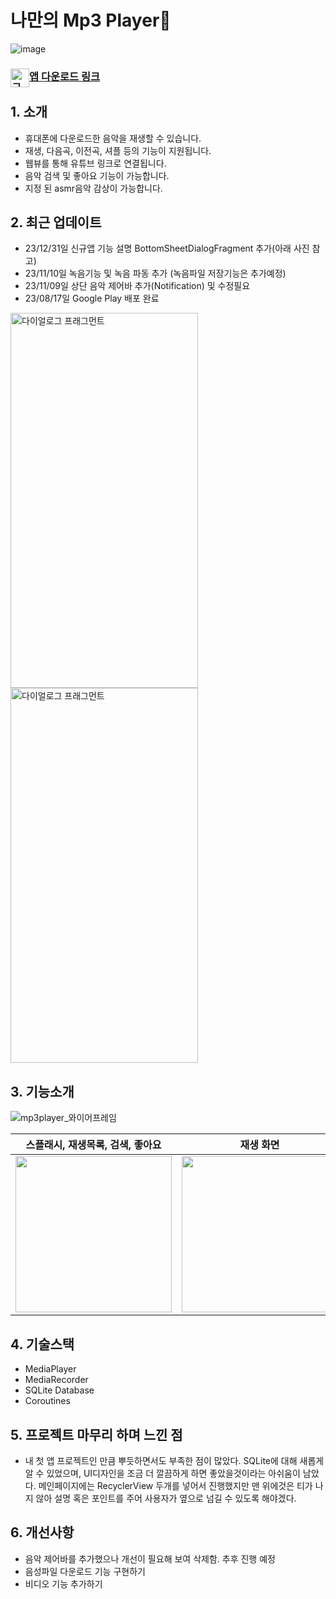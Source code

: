<h1>
 나만의 Mp3 Player🎵
</h1>

<p align="center">  
  
![image](https://github.com/AnMyungwoo94/Mp3PlayerOnDB/assets/126849689/20ab96e2-c6bf-402c-b5f7-36845a397052)

</p> 

### <img src="https://github.com/AnMyungwoo94/BeautyIdea_Shopping_App/assets/126849689/d0ba6eb9-f5c2-4839-ad30-6f8bf65c7452" alt="구글 플레이 이미지" width="30" height="" style="float:left"> [ 앱 다운로드 링크 ](https://play.google.com/store/apps/details?id=com.myungwoo.mp3playerondb)

## 1. 소개
- 휴대폰에 다운로드한 음악을 재생할 수 있습니다.
- 재생, 다음곡, 이전곡, 셔플 등의 기능이 지원됩니다.
- 웹뷰를 통해 유튜브 링크로 연결됩니다.
- 음악 검색 및 좋아요 기능이 가능합니다.
- 지정 된 asmr음악 감상이 가능합니다.

## 2. 최근 업데이트
- 23/12/31일 신규앱 기능 설명 BottomSheetDialogFragment 추가(아래 사진 참고)
- 23/11/10일 녹음기능 및 녹음 파동 추가 (녹음파일 저장기능은 추가예정)
- 23/11/09일 상단 음악 제어바 추가(Notification) 및 수정필요
- 23/08/17일 Google Play 배포 완료
<img src="https://github.com/AnMyungwoo94/Mp3PlayerOnDB/assets/126849689/9c6a081f-5033-4c78-a640-98ab60d4a3d3" alt="다이얼로그 프래그먼트" width="300" height="600">
<img src="https://github.com/AnMyungwoo94/Mp3PlayerOnDB/assets/126849689/19c1817c-3d92-4ee0-a6eb-b1de199eb508" alt="다이얼로그 프래그먼트" width="300" height="600"> 

</br>

## 3. 기능소개 
![mp3player_와이어프레임](https://github.com/AnMyungwoo94/Mp3PlayerOnDB/assets/126849689/c16104cb-d95e-47bf-a466-794921f19ffa)

|스플래시, 재생목록, 검색, 좋아요|재생 화면| 웹뷰화면|
|:-----:|:-----:|:-----:|
|<img width="250" src="https://github.com/AnMyungwoo94/Mp3PlayerOnDB/assets/126849689/97f6cee8-10b3-4003-a654-ed00ce2c5cf8.gif">|<img width="250" src="https://github.com/AnMyungwoo94/Mp3PlayerOnDB/assets/126849689/17052bda-deb4-4b3a-b6a0-885ecd17882e.gif">|<img width="250" src="https://github.com/AnMyungwoo94/Mp3PlayerOnDB/assets/126849689/3bcea210-9779-47aa-b817-e1360a6e32bd.gif" />|

## 4. 기술스택
- MediaPlayer 
- MediaRecorder 
- SQLite Database
- Coroutines

## 5. 프로젝트 마무리 하며 느낀 점
- 내 첫 앱 프로젝트인 만큼 뿌듯하면서도 부족한 점이 많았다. 
SQLite에 대해 새롭게 알 수 있었으며, UI디자인을 조금 더 깔끔하게 하면 좋았을것이라는 아쉬움이 남았다. 
메인페이지에는 RecyclerView 두개를 넣어서 진행했지만 맨 위에것은 티가 나지 않아 설명 혹은 포인트를 주어 사용자가 옆으로 넘길 수 있도록 해야겠다.

## 6. 개선사항
- 음악 제어바를 추가했으나 개선이 필요해 보여 삭제함. 추후 진행 예정
- 음성파일 다운로드 기능 구현하기
- 비디오 기능 추가하기
